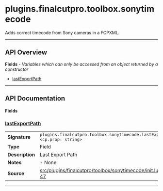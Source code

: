 # plugins.finalcutpro.toolbox.sonytimecode

Adds correct timecode from Sony cameras in a FCPXML.

---

## API Overview
**Fields** - _Variables which can only be accessed from an object returned by a constructor_
 * [lastExportPath](#lastexportpath)


---

## API Documentation

#### Fields


### [lastExportPath](#lastexportpath)

|                                             |                                                                                     |
| --------------------------------------------|-------------------------------------------------------------------------------------|
| **Signature**                               | `plugins.finalcutpro.toolbox.sonytimecode.lastExportPath <cp.prop: string>`                                                                    |
| **Type**                                    | Field                                                                     |
| **Description**                             | Last Export Path                                                                     |
| **Notes**                                   | - None |
| **Source**                                  | [src/plugins/finalcutpro/toolbox/sonytimecode/init.lua line 47](https://github.com/CommandPost/CommandPost/blob/develop/src/plugins/finalcutpro/toolbox/sonytimecode/init.lua#L47) |

---

